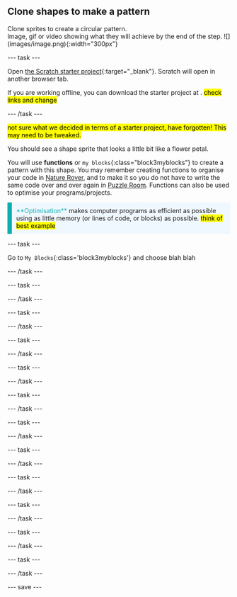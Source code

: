 ## Clone shapes to make a pattern

<div style="display: flex; flex-wrap: wrap">
<div style="flex-basis: 200px; flex-grow: 1; margin-right: 15px;">
Clone sprites to create a circular pattern.
</div>
<div>
Image, gif or video showing what they will achieve by the end of the step. ![](images/image.png){:width="300px"}
</div>
</div>

--- task ---

Open [the Scratch starter project](https://scratch.mit.edu/projects/CHANGE/editor/){:target="_blank"}. Scratch will open in another browser tab. 

If you are working offline, you can download the starter project at [](https://rpf.io/p/en/puzzle-room). <mark>check links and change</mark>

--- /task ---

<mark>not sure what we decided in terms of a starter project, have forgotten! This may need to be tweaked.</mark>

You should see a shape sprite that looks a little bit like a flower petal.

You will use **functions** or `my blocks`{:class="block3myblocks"} to create a pattern with this shape. You may remember creating functions to organise your code in [Nature Rover](https://projects.raspberrypi.org/en/projects/nature-rover/3), and to make it so you do not have to write the same code over and over again in [Puzzle Room](https://projects.raspberrypi.org/en/projects/puzzle-room/4). Functions can also be used to optimise your programs/projects.

<p style="border-left: solid; border-width:10px; border-color: #0faeb0; background-color: aliceblue; padding: 10px;">
<span style="color: #0faeb0">**Optimisation**</span> makes computer programs as efficient as possible using as little memory (or lines of code, or blocks) as possible. <mark>think of best example</mark>
</p>

--- task ---

Go to `My Blocks`{:class='block3myblocks'} and choose blah blah

--- /task ---


--- task ---

--- /task ---

--- task ---

--- /task ---

--- task ---

--- /task ---

--- task ---

--- /task ---

--- task ---

--- /task ---

--- task ---

--- /task ---

--- task ---

--- /task ---

--- task ---

--- /task ---

--- task ---

--- /task ---

--- task ---

--- /task ---

--- task ---

--- /task ---

--- save ---
